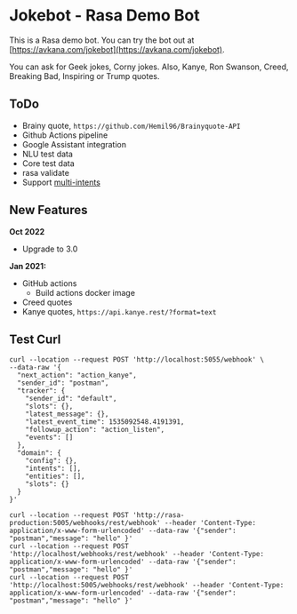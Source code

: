 # Jokebot - Rasa Demo Bot

This is a Rasa demo bot. You can try the bot out at [https://avkana.com/jokebot](https://avkana.com/jokebot).

You can ask for Geek jokes, Corny jokes. Also, Kanye, Ron Swanson, Creed, Breaking Bad, Inspiring or Trump quotes.

## ToDo

- Brainy quote, `https://github.com/Hemil96/Brainyquote-API`
- Github Actions pipeline
- Google Assistant integration
- NLU test data
- Core test data
- rasa validate
- Support [multi-intents](https://blog.rasa.com/how-to-handle-multiple-intents-per-input-using-rasa-nlu-tensorflow-pipeline/?_ga=2.50044902.1771157212.1575170721-2034915719.1563294018)

## New Features

**Oct 2022**

- Upgrade to 3.0

**Jan 2021:**

- GitHub actions
  - Build actions docker image
- Creed quotes
- Kanye quotes, `https://api.kanye.rest/?format=text`

## Test Curl

```
curl --location --request POST 'http://localhost:5055/webhook' \
--data-raw '{      
  "next_action": "action_kanye",
  "sender_id": "postman",
  "tracker": {
    "sender_id": "default",
    "slots": {},
    "latest_message": {},
    "latest_event_time": 1535092548.4191391,
    "followup_action": "action_listen",
    "events": []
  },
  "domain": {
    "config": {},
    "intents": [],
    "entities": [],
    "slots": {}
  }
}'
```

```
curl --location --request POST 'http://rasa-production:5005/webhooks/rest/webhook' --header 'Content-Type: application/x-www-form-urlencoded' --data-raw '{"sender": "postman","message": "hello" }'
curl --location --request POST 'http://localhost/webhooks/rest/webhook' --header 'Content-Type: application/x-www-form-urlencoded' --data-raw '{"sender": "postman","message": "hello" }'
curl --location --request POST 'http://localhost:5005/webhooks/rest/webhook' --header 'Content-Type: application/x-www-form-urlencoded' --data-raw '{"sender": "postman","message": "hello" }'
```